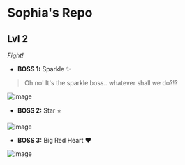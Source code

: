 # Sophia's Repo

## Lvl 2
*Fight!*
- **BOSS 1:** Sparkle ✨

> Oh no! It's the sparkle boss.. whatever shall we do?!?

![image](https://github.com/user-attachments/assets/9a5d830e-6f7b-44da-bc85-6932ebb1650a)
- **BOSS 2:** Star ⭐

![image](https://github.com/user-attachments/assets/95146dc0-b57e-4c01-a7cf-7a39d5746e29)
- **BOSS 3:** Big Red Heart ❤️

![image](https://github.com/user-attachments/assets/ef1b4bba-dad8-4e21-bf7b-d17f9c2ae288)
